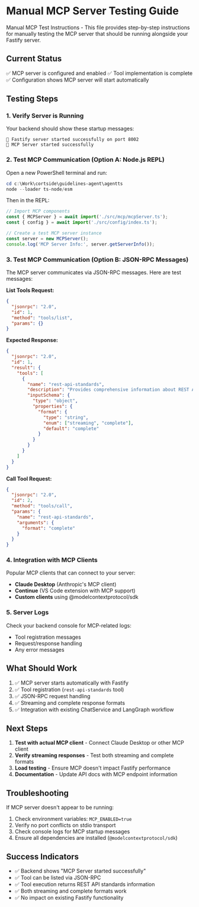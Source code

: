 # Manual MCP Server Testing Guide

Manual MCP Test Instructions - This file provides step-by-step instructions for manually testing the MCP server that should be running alongside your Fastify server.

## Current Status
✅ MCP server is configured and enabled
✅ Tool implementation is complete  
✅ Configuration shows MCP server will start automatically

## Testing Steps

### 1. Verify Server is Running
Your backend should show these startup messages:
```
🚀 Fastify server started successfully on port 8002
🤖 MCP Server started successfully
```

### 2. Test MCP Communication (Option A: Node.js REPL)
Open a new PowerShell terminal and run:
```powershell
cd c:\Work\cortside\guidelines-agent\agentts
node --loader ts-node/esm
```

Then in the REPL:
```javascript
// Import MCP components
const { MCPServer } = await import('./src/mcp/mcpServer.ts');
const { config } = await import('./src/config/index.ts');

// Create a test MCP server instance  
const server = new MCPServer();
console.log('MCP Server Info:', server.getServerInfo());
```

### 3. Test MCP Communication (Option B: JSON-RPC Messages)
The MCP server communicates via JSON-RPC messages. Here are test messages:

**List Tools Request:**
```json
{
  "jsonrpc": "2.0",
  "id": 1,
  "method": "tools/list",
  "params": {}
}
```

**Expected Response:**
```json
{
  "jsonrpc": "2.0",
  "id": 1,
  "result": {
    "tools": [
      {
        "name": "rest-api-standards",
        "description": "Provides comprehensive information about REST API standards, best practices, and guidelines",
        "inputSchema": {
          "type": "object",
          "properties": {
            "format": {
              "type": "string",
              "enum": ["streaming", "complete"],
              "default": "complete"
            }
          }
        }
      }
    ]
  }
}
```

**Call Tool Request:**
```json
{
  "jsonrpc": "2.0",
  "id": 2,
  "method": "tools/call",
  "params": {
    "name": "rest-api-standards",
    "arguments": {
      "format": "complete"
    }
  }
}
```

### 4. Integration with MCP Clients
Popular MCP clients that can connect to your server:
- **Claude Desktop** (Anthropic's MCP client)
- **Continue** (VS Code extension with MCP support)  
- **Custom clients** using @modelcontextprotocol/sdk

### 5. Server Logs
Check your backend console for MCP-related logs:
- Tool registration messages
- Request/response handling
- Any error messages

## What Should Work
1. ✅ MCP server starts automatically with Fastify
2. ✅ Tool registration (`rest-api-standards` tool)
3. ✅ JSON-RPC request handling
4. ✅ Streaming and complete response formats
5. ✅ Integration with existing ChatService and LangGraph workflow

## Next Steps
1. **Test with actual MCP client** - Connect Claude Desktop or other MCP client
2. **Verify streaming responses** - Test both streaming and complete formats
3. **Load testing** - Ensure MCP doesn't impact Fastify performance
4. **Documentation** - Update API docs with MCP endpoint information

## Troubleshooting
If MCP server doesn't appear to be running:
1. Check environment variables: `MCP_ENABLED=true`
2. Verify no port conflicts on stdio transport
3. Check console logs for MCP startup messages
4. Ensure all dependencies are installed (`@modelcontextprotocol/sdk`)

## Success Indicators
- ✅ Backend shows "MCP Server started successfully" 
- ✅ Tool can be listed via JSON-RPC
- ✅ Tool execution returns REST API standards information
- ✅ Both streaming and complete formats work
- ✅ No impact on existing Fastify functionality
